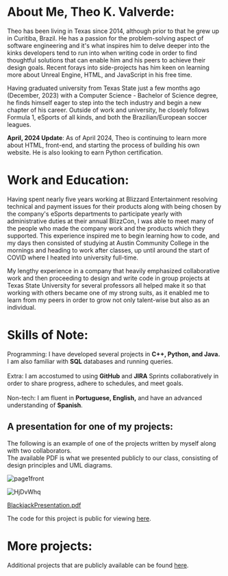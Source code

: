 # About Me, Theo K. Valverde:

Theo has been living in Texas since 2014, although prior to that he grew up in Curitiba, Brazil. He has a passion for the problem-solving aspect of software engineering and it's what inspires him to delve deeper into the kinks developers tend to run into when writing code in order to find thoughtful solutions that can enable him and his peers to achieve their design goals. Recent forays into side-projects has him keen on learning more about Unreal Engine, HTML, and JavaScript in his free time.

Having graduated university from Texas State just a few months ago (December, 2023) with a Computer Science - Bachelor of Science degree, he finds himself eager to step into the tech industry and begin a new chapter of his career. Outside of work and university, he closely follows Formula 1, eSports of all kinds, and both the Brazilian/European soccer leagues.

<b>April, 2024 Update</b>: As of April 2024, Theo is continuing to learn more about HTML, front-end, and starting the process of building his own website. He is also looking to earn Python certification.

# Work and Education: 

Having spent nearly five years working at Blizzard Entertainment resolving technical and payment issues for their products along with being chosen by the company's eSports departments to participate yearly with administrative duties at their annual BlizzCon, I was able to meet many of the people who made the company work and the products which they supported. This experience inspired me to begin learning how to code, and my days then consisted of studying at Austin Community College in the mornings and heading to work after classes, up until around the start of COVID where I heated into university full-time.

My lengthy experience in a company that heavily emphasized collaborative work and then proceeding to design and write code in group projects at Texas State University for several professors all helped make it so that working with others became one of my strong suits, as it enabled me to learn from my peers in order to grow not only talent-wise but also as an individual.

# Skills of Note:

Programming: I have developed several projects in <b>C++, Python, and Java.</b> I am also familiar with <b>SQL</b> databases and running queries.<br><br>
Extra: I am accostumed to using <b>GitHub</b> and <b>JIRA</b> Sprints collaboratively in order to share progress, adhere to schedules, and meet goals.<br><br>
Non-tech: I am fluent in <b>Portuguese, English,</b> and have an advanced understanding of <b>Spanish</b>.

## A presentation for one of my projects:

The following is an example of one of the projects written by myself along with two collaborators.<br>
The available PDF is what we presented publicly to our class, consisting of design principles and UML diagrams.

![page1front](https://github.com/ValverdeATX/ValverdeATX.github.io/assets/157517708/45aa56be-eb74-4ac8-a74e-e1a2f0983f32)

![HjDvWhq](https://github.com/ValverdeATX/ValverdeATX.github.io/assets/157517708/7cc3e454-6e9f-4eba-90ef-49ebdf5385df)

[BlackjackPresentation.pdf](https://github.com/ValverdeATX/ValverdeATX.github.io/files/14352682/BlackjackPresentation.pdf)

The code for this project is public for viewing [here](https://github.com/ValverdeATX/BlackjackSimulator).

# More projects:

Additional projects that are publicly available can be found [here](https://github.com/ValverdeATX).

